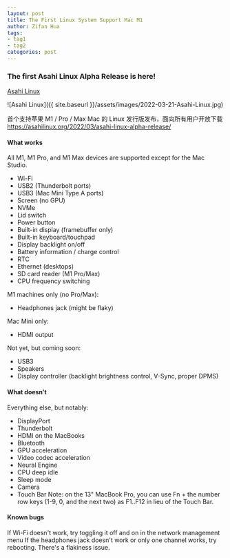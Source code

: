 ```yaml
---
layout: post
title: The First Linux System Support Mac M1
author: Zifan Hua
tags:
- tag1
- tag2
categories: post
---
```


### The first Asahi Linux Alpha Release is here!

[Asahi Linux](https://asahilinux.org/2022/03/asahi-linux-alpha-release/)

![Asahi Linux]({{ site.baseurl }}/assets/images/2022-03-21-Asahi-Linux.jpg)

首个支持苹果 M1 / Pro / Max Mac 的 Linux 发行版发布，面向所有用户开放下载
https://asahilinux.org/2022/03/asahi-linux-alpha-release/

#### What works

All M1, M1 Pro, and M1 Max devices are supported except for the Mac Studio.

- Wi-Fi
- USB2 (Thunderbolt ports)
- USB3 (Mac Mini Type A ports)
- Screen (no GPU)
- NVMe
- Lid switch
- Power button
- Built-in display (framebuffer only)
- Built-in keyboard/touchpad
- Display backlight on/off
- Battery information / charge control
- RTC
- Ethernet (desktops)
- SD card reader (M1 Pro/Max)
- CPU frequency switching

M1 machines only (no Pro/Max):
- Headphones jack (might be flaky)

Mac Mini only:
- HDMI output

Not yet, but coming soon:

- USB3
- Speakers
- Display controller (backlight brightness control, V-Sync, proper DPMS)

#### What doesn’t

Everything else, but notably:
- DisplayPort
- Thunderbolt
- HDMI on the MacBooks
- Bluetooth
- GPU acceleration
- Video codec acceleration
- Neural Engine
- CPU deep idle
- Sleep mode
- Camera
- Touch Bar
Note: on the 13" MacBook Pro, you can use Fn + the number row keys (1-9, 0, and the next two) as F1..F12 in lieu of the Touch Bar.

#### Known bugs

If Wi-Fi doesn't work, try toggling it off and on in the network management menu
If the headphones jack doesn't work or only one channel works, try rebooting. There's a flakiness issue.


